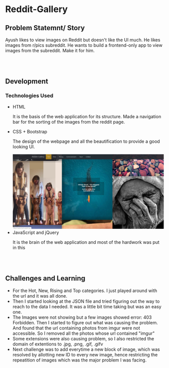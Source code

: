 # Reddit-Gallery

<h2>Problem Statemnt/ Story</h2>
<p>Ayush likes to view images on Reddit but doesn't like the UI much. He likes images from r/pics subreddit. He wants to build a frontend-only app to view images from the subreddit. Make it for him.</p>
<br><br>
<h2>Development</h2>
<h3>Technologies Used</h3>
<ul>
  <li>HTML</li>
  <p>It is the basis of the web application for its structure. Made a navigation bar for the sorting of the images from the reddit page.</p>
  <li>CSS + Bootstrap</li>
  <p>The design of the webpage and all the beautification to provide a good looking UI.</p>
  <img src="./res/screen1.png">
  <li>JavaScript and jQuery</li>
  <p>It is the brain of the web application and most of the hardwork was put in this</p>
</ul>
<br><br>
<h2> Challenges and Learning</h2>
<ul>
  <li>For the Hot, New, Rising and Top categories. I just played around with the url and it was all done.</li>
  <li>Then I started looking at the JSON file and tried figuring out the way to reach to the data I needed. It was a little bit time taking but was an easy one.</li>
  <li>The Images were not showing but a few images showed error: 403 Forbidden. Then I started to figure out what was causing the problem. And found that the url containing photos from imgur were not accessible. So I removed all the photos whose url contained "imgur"</li>
  <li>Some extensions were also causing problem, so I also restricted the domain of extentions to .jpg, .png, .gif, .gifv</li>
  <li>Next challenge was to add everytime a new block of image, which was resolved by allotting new ID to every new image, hence restricting the repeatition of images which was the major problem I was facing.</li>
</ul>
